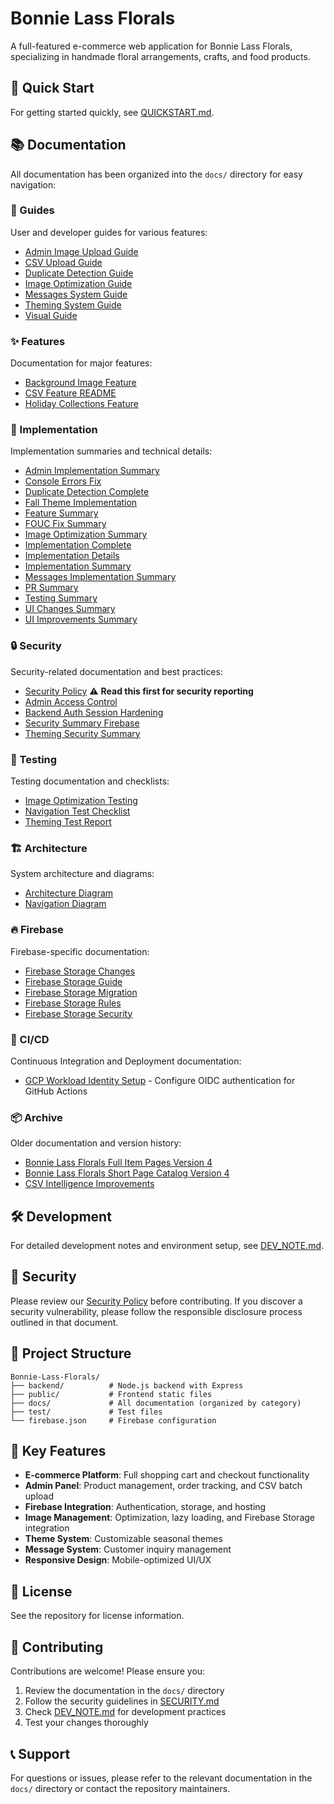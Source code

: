 # Bonnie Lass Florals

A full-featured e-commerce web application for Bonnie Lass Florals, specializing in handmade floral arrangements, crafts, and food products.

## 🚀 Quick Start

For getting started quickly, see [QUICKSTART.md](./QUICKSTART.md).

## 📚 Documentation

All documentation has been organized into the `docs/` directory for easy navigation:

### 📖 Guides
User and developer guides for various features:
- [Admin Image Upload Guide](./docs/guides/ADMIN_IMAGE_UPLOAD_GUIDE.md)
- [CSV Upload Guide](./docs/guides/CSV_UPLOAD_GUIDE.md)
- [Duplicate Detection Guide](./docs/guides/DUPLICATE_DETECTION_GUIDE.md)
- [Image Optimization Guide](./docs/guides/IMAGE_OPTIMIZATION_GUIDE.md)
- [Messages System Guide](./docs/guides/MESSAGES_SYSTEM_GUIDE.md)
- [Theming System Guide](./docs/guides/THEMING_SYSTEM_GUIDE.md)
- [Visual Guide](./docs/guides/VISUAL_GUIDE.md)

### ✨ Features
Documentation for major features:
- [Background Image Feature](./docs/features/BACKGROUND_IMAGE_FEATURE.md)
- [CSV Feature README](./docs/features/CSV_FEATURE_README.md)
- [Holiday Collections Feature](./docs/features/HOLIDAY_COLLECTIONS_FEATURE.md)

### 🔧 Implementation
Implementation summaries and technical details:
- [Admin Implementation Summary](./docs/implementation/ADMIN_IMPLEMENTATION_SUMMARY.md)
- [Console Errors Fix](./docs/implementation/CONSOLE_ERRORS_FIX.md)
- [Duplicate Detection Complete](./docs/implementation/DUPLICATE_DETECTION_COMPLETE.md)
- [Fall Theme Implementation](./docs/implementation/FALL_THEME_IMPLEMENTATION.md)
- [Feature Summary](./docs/implementation/FEATURE_SUMMARY.md)
- [FOUC Fix Summary](./docs/implementation/FOUC_FIX_SUMMARY.md)
- [Image Optimization Summary](./docs/implementation/IMAGE_OPTIMIZATION_SUMMARY.md)
- [Implementation Complete](./docs/implementation/IMPLEMENTATION_COMPLETE.md)
- [Implementation Details](./docs/implementation/IMPLEMENTATION_DETAILS.md)
- [Implementation Summary](./docs/implementation/IMPLEMENTATION_SUMMARY.md)
- [Messages Implementation Summary](./docs/implementation/MESSAGES_IMPLEMENTATION_SUMMARY.md)
- [PR Summary](./docs/implementation/PR_SUMMARY.md)
- [Testing Summary](./docs/implementation/TESTING_SUMMARY.md)
- [UI Changes Summary](./docs/implementation/UI_CHANGES_SUMMARY.md)
- [UI Improvements Summary](./docs/implementation/UI_IMPROVEMENTS_SUMMARY.md)

### 🔒 Security
Security-related documentation and best practices:
- [Security Policy](./SECURITY.md) ⚠️ **Read this first for security reporting**
- [Admin Access Control](./docs/security/ADMIN_ACCESS_CONTROL.md)
- [Backend Auth Session Hardening](./docs/security/BACKEND_AUTH_SESSION_HARDENING.md)
- [Security Summary Firebase](./docs/security/SECURITY_SUMMARY_FIREBASE.md)
- [Theming Security Summary](./docs/security/THEMING_SECURITY_SUMMARY.md)

### 🧪 Testing
Testing documentation and checklists:
- [Image Optimization Testing](./docs/testing/IMAGE_OPTIMIZATION_TESTING.md)
- [Navigation Test Checklist](./docs/testing/NAVIGATION_TEST_CHECKLIST.md)
- [Theming Test Report](./docs/testing/THEMING_TEST_REPORT.md)

### 🏗️ Architecture
System architecture and diagrams:
- [Architecture Diagram](./docs/architecture/ARCHITECTURE_DIAGRAM.md)
- [Navigation Diagram](./docs/architecture/NAVIGATION_DIAGRAM.md)

### 🔥 Firebase
Firebase-specific documentation:
- [Firebase Storage Changes](./docs/firebase/FIREBASE_STORAGE_CHANGES.md)
- [Firebase Storage Guide](./docs/firebase/FIREBASE_STORAGE_GUIDE.md)
- [Firebase Storage Migration](./docs/firebase/FIREBASE_STORAGE_MIGRATION.md)
- [Firebase Storage Rules](./docs/firebase/FIREBASE_STORAGE_RULES.md)
- [Firebase Storage Security](./docs/firebase/FIREBASE_STORAGE_SECURITY.md)

### 🔄 CI/CD
Continuous Integration and Deployment documentation:
- [GCP Workload Identity Setup](./docs/ci/GCP_WORKLOAD_IDENTITY_SETUP.md) - Configure OIDC authentication for GitHub Actions

### 📦 Archive
Older documentation and version history:
- [Bonnie Lass Florals Full Item Pages Version 4](./docs/archive/BonnieLassFlorals_FullItemPages_Version4.md)
- [Bonnie Lass Florals Short Page Catalog Version 4](./docs/archive/BonnieLassFlorals_Short_Page_Catalog_Version4.md)
- [CSV Intelligence Improvements](./docs/archive/CSV_INTELLIGENCE_IMPROVEMENTS.md)

## 🛠️ Development

For detailed development notes and environment setup, see [DEV_NOTE.md](./DEV_NOTE.md).

## 🔐 Security

Please review our [Security Policy](./SECURITY.md) before contributing. If you discover a security vulnerability, please follow the responsible disclosure process outlined in that document.

## 📁 Project Structure

```
Bonnie-Lass-Florals/
├── backend/          # Node.js backend with Express
├── public/           # Frontend static files
├── docs/             # All documentation (organized by category)
├── test/             # Test files
└── firebase.json     # Firebase configuration
```

## 🌟 Key Features

- **E-commerce Platform**: Full shopping cart and checkout functionality
- **Admin Panel**: Product management, order tracking, and CSV batch upload
- **Firebase Integration**: Authentication, storage, and hosting
- **Image Management**: Optimization, lazy loading, and Firebase Storage integration
- **Theme System**: Customizable seasonal themes
- **Message System**: Customer inquiry management
- **Responsive Design**: Mobile-optimized UI/UX

## 📝 License

See the repository for license information.

## 🤝 Contributing

Contributions are welcome! Please ensure you:
1. Review the documentation in the `docs/` directory
2. Follow the security guidelines in [SECURITY.md](./SECURITY.md)
3. Check [DEV_NOTE.md](./DEV_NOTE.md) for development practices
4. Test your changes thoroughly

## 📞 Support

For questions or issues, please refer to the relevant documentation in the `docs/` directory or contact the repository maintainers.
